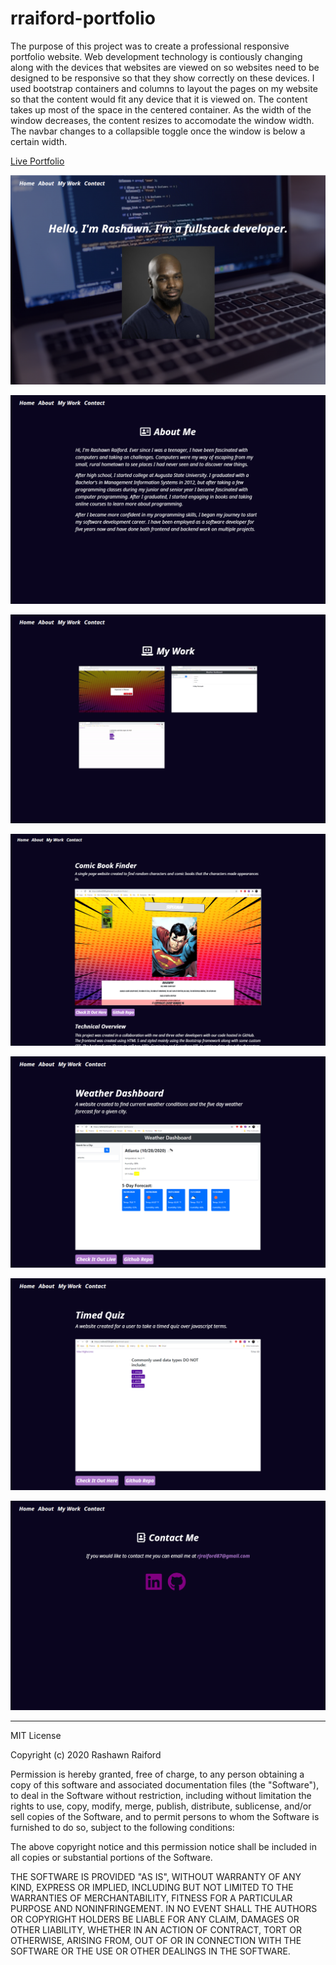 # rraiford-portfolio

The purpose of this project was to create a professional responsive portfolio website. Web development technology is contiously changing along with the devices that websites are viewed on so websites need to be designed to be responsive so that they show correctly on these devices. I used bootstrap containers and columns to layout the pages on my website so that the content would fit any device that it is viewed on. The content takes up most of the space in the centered container. As the width of the window decreases, the content resizes to accomodate the window width. The navbar changes to a collapsible toggle once the window is below a certain width.

[Live Portfolio](https://raiford2530.github.io/rraiford-portfolio/)

![Home](/assets/images/screenshots/home.png)

![About Me](/assets/images/screenshots/about.png)

![My Work](/assets/images/screenshots/mywork.png)

![ComicBook Finder](/assets/images/screenshots/comicbook-finder.png)

![Weather Dashboard](/assets/images/screenshots/weather-dashboard.png)

![Timed Quiz](/assets/images/screenshots/timed-quiz.png)

![Contact Me](/assets/images/screenshots/contact.png)

-------------------------------------------------------------------------------------------------------------------------------------------------------

MIT License

Copyright (c) 2020 Rashawn Raiford

Permission is hereby granted, free of charge, to any person obtaining a copy
of this software and associated documentation files (the "Software"), to deal
in the Software without restriction, including without limitation the rights
to use, copy, modify, merge, publish, distribute, sublicense, and/or sell
copies of the Software, and to permit persons to whom the Software is
furnished to do so, subject to the following conditions:

The above copyright notice and this permission notice shall be included in all
copies or substantial portions of the Software.

THE SOFTWARE IS PROVIDED "AS IS", WITHOUT WARRANTY OF ANY KIND, EXPRESS OR
IMPLIED, INCLUDING BUT NOT LIMITED TO THE WARRANTIES OF MERCHANTABILITY,
FITNESS FOR A PARTICULAR PURPOSE AND NONINFRINGEMENT. IN NO EVENT SHALL THE
AUTHORS OR COPYRIGHT HOLDERS BE LIABLE FOR ANY CLAIM, DAMAGES OR OTHER
LIABILITY, WHETHER IN AN ACTION OF CONTRACT, TORT OR OTHERWISE, ARISING FROM,
OUT OF OR IN CONNECTION WITH THE SOFTWARE OR THE USE OR OTHER DEALINGS IN THE
SOFTWARE.